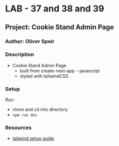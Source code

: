 # LAB - 37 and 38 and 39

## Project: Cookie Stand Admin Page

### Author: Oliver Speir

### Description

- Cookie Stand Admin Page
    - built from create-next-app --javascript
    - styled with tailwindCSS

### Setup

Run:
- clone and cd into directory
- `npm run dev`

### Resources

- [tailwind setup guide](https://tailwindcss.com/docs/guides/nextjs)
